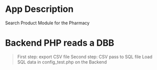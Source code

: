 # App Description

Search Product Module for the Pharmacy

# Backend PHP reads a DBB

> First step: export CSV file
> Second step: CSV pass to SQL file
> Load SQL data in config_test.php on the Backend
